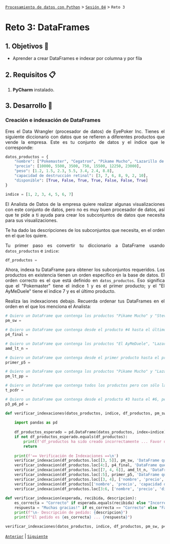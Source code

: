 [`Procesamiento de datos con Python`](../../Readme.md) > [`Sesión 04`](../Readme.md) > `Reto 3`

# Reto 3: DataFrames

<div style="text-align: justify;">

## 1. Objetivos :dart:

- Aprender a crear DataFrames e indexar por columna y por fila

## 2. Requisitos :clipboard:

1. **PyCharm** instalado.

## 3. Desarrollo :rocket:

### Creación e indexación de DataFrames

Eres el Data Wrangler (procesador de datos) de EyePoker Inc. Tienes el siguiente diccionario con datos que se refieren a diferentes productos que vende la empresa. Este es tu conjunto de datos y el índice que le corresponde:

```python
datos_productos = {
    "nombre": ["Pokemaster", "Cegatron", "Pikame Mucho", "Lazarillo de Tormes", "Stevie Wonder", "Needle", "El AyMeDuele"],
    "precio": [10000, 5500, 3500, 750, 15500, 12250, 23000],
    "peso": [1.2, 1.5, 2.3, 5.5, 3.4, 2.4, 8.8],
    "capacidad de destrucción retinal": [3, 7, 6, 8, 9, 2, 10],
    "disponible": [True, False, True, True, False, False, True]
}

indice = [1, 2, 3, 4, 5, 6, 7]
```

El Analista de Datos de la empresa quiere realizar algunas visualizaciones con este conjunto de datos, pero no es muy buen procesador de datos, así que te pide a ti ayuda para crear los subconjuntos de datos que necesita para sus visualizaciones.

Te ha dado las descripciones de los subconjuntos que necesita, en el orden en el que los quiere.

Tu primer paso es convertir tu diccionario a DataFrame usando `datos_productos` e `indice`:

```python
df_productos =
```

Ahora, indexa tu DataFrame para obtener los subconjuntos requeridos. Los productos en existencia tienen un orden específico en la base de datos. El orden correcto es el que está definido en `datos_productos`. Eso significa que el "Pokemaster" tiene el índice 1 y es el primer producto; y el "El AyMeDuele" tiene el ìndice 7 y es el último producto.

Realiza las indexaciones debajo. Recuerda ordenar tus DataFrames en el orden en el que los menciona el Analista:

```python
# Quiero un DataFrame que contenga los productos "Pikame Mucho" y "Stevie Wonder"
pm_sw =

# Quiero un DataFrame que contenga desde el producto #4 hasta el último
p4_final =

# Quiero un DataFrame que contenga los productos "El AyMeDuele", "Lazarillo de Tormes" y "Needle"
amd_lt_n =

# Quiero un DataFrame que contenga desde el primer producto hasta el producto #5
primer_p5 =

# Quiero un DataFrame que contenga los productos "Pikame Mucho" y "Lazarillo de Tormes", pero sólo con las columnas "nombre", "precio" y "peso"
pm_lt_pp =

# Quiero un DataFrame que contenga todos los productos pero con sólo las columnas 'nombre', 'precio' y 'capacidad de destrucción retinal'
t_pcdr =

# Quiero un DataFrame que contenga desde el producto #3 hasta el #6, pero sólo las columnas 'nombre', 'precio' y 'disponible'
p3_p6_pd =

def verificar_indexaciones(datos_productos, indice, df_productos, pm_sw, p4_final, amd_lt_n, primer_p5, pm_lt_pp, t_pcdr, p3_p6_pd):
    
    import pandas as pd
    
    df_productos_esperado = pd.DataFrame(datos_productos, index=indice)
    if not df_productos_esperado.equals(df_productos):
        print(f'df_productos ha sido creado incorrectamente ... Favor de revisar')
        return
    
    print(f'== Verificación de Indexaciones ==\n')
    verificar_indexacion(df_productos.loc[[3, 5]], pm_sw, 'DataFrame que contenga los productos "Pikame Mucho" y "Stevie Wonder"')
    verificar_indexacion(df_productos.loc[4:], p4_final, 'DataFrame que contenga desde el producto #4 hasta el último')
    verificar_indexacion(df_productos.loc[[7, 4, 6]], amd_lt_n, 'DataFrame que contenga los productos "El AyMeDuele", "Lazarillo de Tormes" y "Needle"')
    verificar_indexacion(df_productos.loc[:5], primer_p5, 'DataFrame que contenga desde el primer producto hasta el producto #5')
    verificar_indexacion(df_productos.loc[[3, 4], ['nombre', 'precio', 'peso']], pm_lt_pp, 'DataFrame que contenga los productos "Pikame Mucho" y "Lazarillo de Tormes", pero sólo con las columnas "nombre", "precio" y "peso"')
    verificar_indexacion(df_productos[['nombre', 'precio', 'capacidad de destrucción retinal']], t_pcdr, "DataFrame que contenga todos los productos pero con sólo las columnas 'nombre', 'precio' y 'capacidad de destrucción retinal'")
    verificar_indexacion(df_productos.loc[3:6, ['nombre', 'precio', 'disponible']], p3_p6_pd, "DataFrame que contenga desde el producto #3 hasta el #6, pero sólo las columnas 'nombre', 'precio' y 'disponible'")
    
def verificar_indexacion(esperada, recibida, descripcion):
    es_correcta = "Correcto" if esperada.equals(recibida) else "Incorrecto"
    respuesta = "Muchas gracias!" if es_correcta == "Correcto" else "Favor de revisar"
    print(f"\n- Descripción de pedido: {descripcion}")
    print(f"El pedido es {es_correcta} ... {respuesta}")

verificar_indexaciones(datos_productos, indice, df_productos, pm_sw, p4_final, amd_lt_n, primer_p5, pm_lt_pp, t_pcdr, p3_p6_pd)  
```

[`Anterior`](../Readme.md) | [`Siguiente`](../Readme.md)

</div>